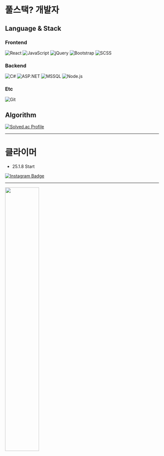 # 풀스택? 개발자
## Language & Stack
### Frontend
![React](https://img.shields.io/badge/React-61DAFB?style=for-the-badge&logo=react&logoColor=black)
![JavaScript](https://img.shields.io/badge/JavaScript-F7DF1E?style=for-the-badge&logo=javascript&logoColor=black)
![jQuery](https://img.shields.io/badge/jQuery-0769AD?style=for-the-badge&logo=jquery&logoColor=white)
![Bootstrap](https://img.shields.io/badge/Bootstrap-7952B3?style=for-the-badge&logo=bootstrap&logoColor=white)
![SCSS](https://img.shields.io/badge/SCSS-CC6699?style=for-the-badge&logo=sass&logoColor=white)

### Backend
![C#](https://img.shields.io/badge/C%23-239120?style=for-the-badge&logo=csharp&logoColor=white)
![ASP.NET](https://img.shields.io/badge/ASP.NET-512BD4?style=for-the-badge&logo=dotnet&logoColor=white)
![MSSQL](https://img.shields.io/badge/MSSQL-CC2927?style=for-the-badge&logo=microsoftsqlserver&logoColor=white)
![Node.js](https://img.shields.io/badge/Node.js-339933?style=for-the-badge&logo=node.js&logoColor=white)

### Etc
![Git](https://img.shields.io/badge/ETC-Includes%20Git%2C%20Postman%2C%20VSCode%20etc.-gray?style=for-the-badge&logo=tools&logoColor=white)


## Algorithm
[![Solved.ac Profile](http://mazassumnida.wtf/api/v2/generate_badge?boj=worl5604)](https://solved.ac/profile/worl5604)

---

# 클라이머
- 25.1.8 Start

[![Instagram Badge](https://img.shields.io/badge/-Instagram-E4405F?style=flat-square&logo=Instagram&logoColor=white)](https://instagram.com/_ok_ducky)

---

<p align="left">
  <img src="https://github-readme-stats.vercel.app/api?username=danaser72&show_icons=true&theme=react" width="47%"/>
</p>

